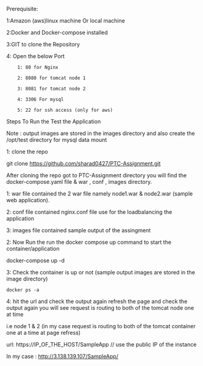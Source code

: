 
Prerequisite:

1:Amazon (aws)linux machine Or local machine

2:Docker and Docker-compose installed

3:GIT to clone the Repository

4: Open the below Port

        1: 80 for Nginx

        2: 8080 for tomcat node 1

        3: 8081 for tomcat node 2

        4: 3306 For mysql

        5: 22 for ssh access (only for aws)


Steps To Run the Test the Application

Note : output images are stored in the images directory and also create the /opt/test directory for mysql data mount

1: clone the repo

   git clone https://github.com/sharad0427/PTC-Assignment.git

   After cloning the repo got to PTC-Assignment directory you will find the docker-compose.yaml file & war , conf , images directory.

   1: war file contained the 2 war file namely node1.war & node2.war (sample web application).

   2: conf file contained nginx.conf file use for the loadbalancing the application 

   3: images file contained sample output of the assingment 


2: Now Run the run the docker compose up command to start the container/application

   docker-compose up -d


3: Check the container is up or not (sample output images are stored in the image directory)

    docker ps -a


4: hit the url and check the output again refresh the page and check the output again you will see request is routing to both of the tomcat node one at time

  i.e node 1 & 2 (in my case request is routing to both of the tomcat container one at a time at page refress)

   url: https://IP_OF_THE_HOST/SampleApp  // use the public IP of the instance

   In my case : http://3.138.139.107/SampleApp/
